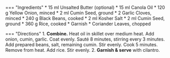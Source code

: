 === "Ingredients"
    * 15 ml Unsalted Butter (optional)
    * 15 ml Canola Oil
    * 120 g Yellow Onion, minced
    * 2 ml Cumin Seed, ground
    * 2 Garlic Cloves, minced
    * 240 g Black Beans, cooked
    * 2 ml Kosher Salt
    * 2 ml Cumin Seed, ground
    * 360 g Rice, cooked
    * Garnish
        * Coriander Leaves, chopped

=== "Directions"
    1. **Combine.** Heat oil in skillet over medium heat. Add onion, cumin, garlic. Coat evenly. Sauté 8 minutes, stirring every 3 minutes. Add prepared beans, salt, remaining cumin. Stir evenly. Cook 5 minutes. Remove from heat. Add rice. Stir evenly.
    2. **Garnish & serve** with cilantro.
